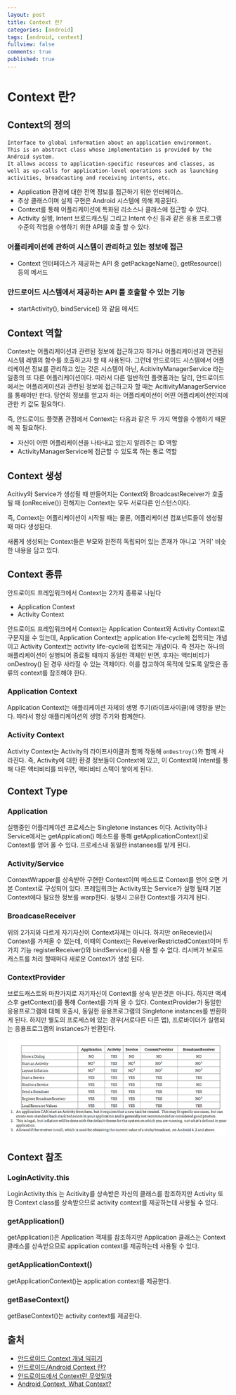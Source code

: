 ```yaml
---
layout: post
title: Context 란?
categories: [android]
tags: [android, context]
fullview: false
comments: true
published: true
---
```

# Context 란?

## Context의 정의

```
Interface to global information about an application environment. 
This is an abstract class whose implementation is provided by the Android system. 
It allows access to application-specific resources and classes, as well as up-calls for application-level operations such as launching activities, broadcasting and receiving intents, etc.
```

* Application 환경에 대한 전역 정보를 접근하기 위한 인터페이스.
* 추상 클래스이며 실제 구현은 Android 시스템에 의해 제공된다.
* Context를 통해 어플리케이션에 특화된 리소스나 클래스에 접근할 수 있다.
* Activity 실행, Intent 브로드캐스팅 그리고 Intent 수신 등과 같은 응용 프로그램 수준의 작업을 수행하기 위한 API를 호출 할 수 있다.

###  어플리케이션에 관하여 시스템이 관리하고 있는 정보에 접근

* Context 인터페이스가 제공하는 API 중 getPackageName(), getResource() 등의 메서드

### 안드로이드 시스템에서 제공하는 API 를 호출할 수 있는 기능

* startActivity(), bindService() 와 같음 메서드

## Context 역할

Context는 어플리케이션과 관련된 정보에 접근하고자 하거나 어플리케이션과 연관된 시스템 레벨의 함수를 호출하고자 할 때 사용된다.
그런데 안드로이드 시스템에서 어플리케이션 정보를 관리하고 있는 것은 시스템이 아닌, AcitivityManagerService 라는 일종의 또 다른 어플리케이션이다.
따라서 다른 일반적인 플랫폼과는 달리, 안드로이드에서는 어플리케이션과 관련된 정보에 접근하고자 할 때는 AcitivityManagerService를 통해야만 한다.
당연히 정보를 얻고자 하는 어플리케이션이 어떤 어플리케이션인지에 관한 키 값도 필요하다.

즉, 안드로이드 플랫폼 관점에서 Context는 다음과 같은 두 가지 역할을 수행하기 때문에 꼭 필요하다.

* 자신이 어떤 어플리케이션을 나타내고 있는지 알려주는 ID 역할
* ActivityManagerService에 접근할 수 있도록 하는 통로 역할

## Context 생성

Acitivy와 Service가 생성될 때 만들어지는 Context와 BroadcastReceiver가 호출될 때 (onReceive()) 전해지는 Context는 모두 서로다른 인스턴스이다.

즉, Context는 어플리케이션이 시작될 때는 물론, 어플리케이션 컴포넌트들이 생성될 때 마다 생성된다.

새롭게 생성되는 Context들은 부모와 완전히 독립되어 있는 존재가 아니고 '거의' 비슷한 내용을 담고 있다.

## Context 종류

안드로이드 프레임워크에서 Context는 2가지 종류로 나뉜다

* Application Context
* Activity Context

안드로이드 프레임워크에서 Context는 Application Context와 Activity Context로 구분지을 수 있는데, Application Context는 application life-cycle에 접목되는 개념이고 Activity Context는 activity life-cycle에 접목되는 개념이다. 즉 전자는 하나의 애플리케이션이 실행되어 종료될 때까지 동일한 객체인 반면, 후자는 액티비티가 onDestroy() 된 경우 사라질 수 있는 객체이다. 이를 참고하여 목적에 맞도록 알맞은 종류의 context를 참조해야 한다.

### Application Context

Application Context는 애플리케이션 자체의 생명 주기(라이프사이클)에 영향을 받는다.
따라서 항상 애플리케이션의 생명 주기와 함께한다.

### Activity Context

Activity Context는 Activity의 라이프사이클과 함께 작동해 `onDestroy()`와 함께 사라진다.
즉, Activity에 대한 환경 정보들이 Context에 있고, 이 Context에 Intent를 통해 다른 액티비티를 띄우면, 액티비티 스택이 쌓이게 된다.

## Context Type

### Application

실행중인 어플리케이션 프로세스는 Singletone instances 이다. 
Activity이나 Service에서는 getApplication() 메소드를 통해 getApplicationContext()로 Context를 얻어 올 수 있다. 
프로세스내 동일한 instanees를 받게 된다. 

### Activity/Service

ContextWrapper를 상속받아 구현한 Context이며 메소드로 Context를 얻어 오면 기본 Context로 구성되어 있다. 
프레임워크는 Activity또는 Service가 실행 될때 기본 Context에다 필요한 정보를 warp한다. 
실행시 고유한 Context를 가지게 된다. 

### BroadcaseReceiver

위의 2가지와 다르게 자기자신이 Context자체는 아니다. 
하지만 onRecevie()시 Context를 가져올 수 있는데, 이때의 Context는 ReveiverRestrictedContext이며 두가지 기능 registerReceiver()와 bindService()를 사용 할 수 없다. 
리시버가 브로드캐스트를 처리 할때마다 새로운 Context가 생성 된다. 

### ContextProvider

브로드캐스트와 마찬가지로 자기자신이 Context를 상속 받은것은 아니다. 
하지만 액세스후 getContext()를 통해 Context를 가져 올 수 있다. 
ContextProvider가 동일한 응용프로그램에 대해 호출시, 동일한 응용프로그램의 Singletone instances를 반환하게 된다. 
하지만 별도의 프로세스에 있는 경우(서로다른 다른 앱), 프로바이더가 실행되는 응용프로그램의 instances가 반환된다. 

![android-context](./images/20170711175421.png)

## Context 참조

### LoginActivity.this

LoginActivity.this 는 Acitivity를 상속받은 자신의 클래스를 참조하지만 Activity 또한 Context class를 상속받으므로 activity context를 제공하는데 사용될 수 있다.

### getApplication()

getApplication()은 Application 객체를 참조하지만 Application 클래스는 Context 클래스를 상속받으므로 application context를 제공하는데 사용될 수 있다.

### getApplicationContext()

getApplicationContext()는 application context를 제공한다.

### getBaseContext()

getBaseContext()는 activity context를 제공한다.

## 출처
* [안드로이드 Context 개념 익히기](http://dev.youngkyu.kr/36)
* [안드로이드/Android Context 란?](http://arabiannight.tistory.com/entry/272)
* [안드로이드에서 Context란 무엇일까](https://rejrecords.wordpress.com/2015/07/23/안드로이드에서-context란-무엇일까/)
* [Android Context, What Context?](http://www.kmshack.kr/2013/10/android-context-what-context/)
